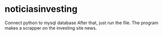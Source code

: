 # noticiasinvesting
Connect python to mysql database
After that, just run the file.
The program makes a scrapper on the investing site news.
